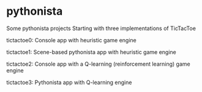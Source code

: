 # pythonista
Some pythonista projects
Starting with three implementations of TicTacToe
<p>tictactoe0: Console app with heuristic game engine</p>
<p>tictactoe1: Scene-based pythonista app with heuristic game engine</p>
<p>tictactoe2: Console app with a Q-learning (reinforcement learning) game engine</p>
<p>tictactoe3: Pythonista app with Q-learning engine</p>
